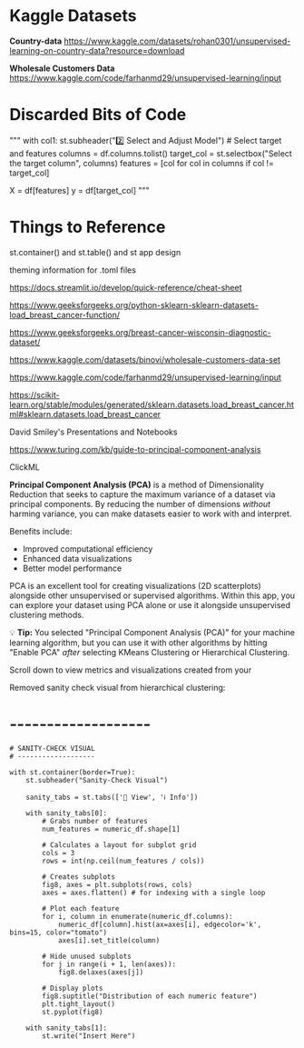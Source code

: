 # Kaggle Datasets

**Country-data**
https://www.kaggle.com/datasets/rohan0301/unsupervised-learning-on-country-data?resource=download

**Wholesale Customers Data**
https://www.kaggle.com/code/farhanmd29/unsupervised-learning/input

# Discarded Bits of Code

"""
with col1:
    st.subheader(":two: Select and Adjust Model")
    # Select target and features
    columns = df.columns.tolist()
    target_col = st.selectbox("Select the target column", columns)
    features = [col for col in columns if col != target_col]

X = df[features]
y = df[target_col]
"""

# Things to Reference
st.container() and st.table() and st app design

theming information for .toml files

https://docs.streamlit.io/develop/quick-reference/cheat-sheet

https://www.geeksforgeeks.org/python-sklearn-sklearn-datasets-load_breast_cancer-function/

https://www.geeksforgeeks.org/breast-cancer-wisconsin-diagnostic-dataset/

https://www.kaggle.com/datasets/binovi/wholesale-customers-data-set

https://www.kaggle.com/code/farhanmd29/unsupervised-learning/input

https://scikit-learn.org/stable/modules/generated/sklearn.datasets.load_breast_cancer.html#sklearn.datasets.load_breast_cancer

David Smiley's Presentations and Notebooks

https://www.turing.com/kb/guide-to-principal-component-analysis

ClickML






**Principal Component Analysis (PCA)** is a method of Dimensionality Reduction that seeks to capture the maximum variance of a dataset via principal components. By reducing the number of dimensions *without* harming variance, you can make datasets easier to work with and interpret. 

Benefits include:
* Improved computational efficiency
* Enhanced data visualizations
* Better model performance

PCA is an excellent tool for creating visualizations (2D scatterplots) alongside other unsupervised or supervised algorithms. Within this app, you can explore your dataset using PCA alone or use it alongside unsupervised clustering methods. 

:bulb: **Tip:** You selected "Principal Component Analysis (PCA)" for your machine learning algorithm, but you can use it with other algorithms by hitting "Enable PCA" *after* selecting KMeans Clustering or Hierarchical Clustering.


Scroll down to view metrics and visualizations created from your 

Removed sanity check visual from hierarchical clustering:

# -------------------
    # SANITY-CHECK VISUAL
    # -------------------

    with st.container(border=True):
        st.subheader("Sanity-Check Visual")

        sanity_tabs = st.tabs(['🔎 View', 'ℹ️ Info'])

        with sanity_tabs[0]:
            # Grabs number of features 
            num_features = numeric_df.shape[1]

            # Calculates a layout for subplot grid
            cols = 3
            rows = int(np.ceil(num_features / cols))
            
            # Creates subplots
            fig8, axes = plt.subplots(rows, cols)
            axes = axes.flatten() # for indexing with a single loop

            # Plot each feature
            for i, column in enumerate(numeric_df.columns):
                numeric_df[column].hist(ax=axes[i], edgecolor='k', bins=15, color="tomato")
                axes[i].set_title(column)

            # Hide unused subplots
            for j in range(i + 1, len(axes)):
                fig8.delaxes(axes[j])

            # Display plots
            fig8.suptitle("Distribution of each numeric feature")
            plt.tight_layout()
            st.pyplot(fig8)

        with sanity_tabs[1]:
            st.write("Insert Here")


